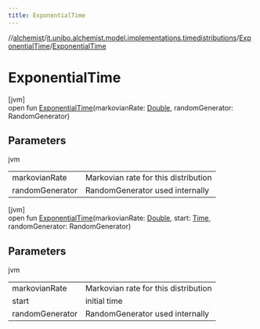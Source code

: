 ```yaml
---
title: ExponentialTime
---
```

//[alchemist](../../../index.html)/[it.unibo.alchemist.model.implementations.timedistributions](../index.html)/[ExponentialTime](index.html)/[ExponentialTime](-exponential-time.html)



# ExponentialTime



[jvm]\
open fun [ExponentialTime](-exponential-time.html)(markovianRate: [Double](https://kotlinlang.org/api/latest/jvm/stdlib/kotlin/-double/index.html), randomGenerator: RandomGenerator)



## Parameters


jvm

| | |
|---|---|
| markovianRate | Markovian rate for this distribution |
| randomGenerator | RandomGenerator used internally |





[jvm]\
open fun [ExponentialTime](-exponential-time.html)(markovianRate: [Double](https://kotlinlang.org/api/latest/jvm/stdlib/kotlin/-double/index.html), start: [Time](../../it.unibo.alchemist.model.interfaces/-time/index.html), randomGenerator: RandomGenerator)



## Parameters


jvm

| | |
|---|---|
| markovianRate | Markovian rate for this distribution |
| start | initial time |
| randomGenerator | RandomGenerator used internally |




